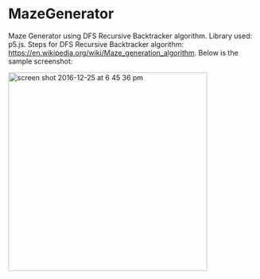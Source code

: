 # MazeGenerator
Maze Generator using DFS Recursive Backtracker algorithm. 
Library used: p5.js. 
Steps for DFS Recursive Backtracker algorithm: https://en.wikipedia.org/wiki/Maze_generation_algorithm.
Below is the sample screenshot:

<img width="400" alt="screen shot 2016-12-25 at 6 45 36 pm" src="https://cloud.githubusercontent.com/assets/23204433/21474339/780c8034-cad2-11e6-9ad4-510dc5e51b6e.png">
